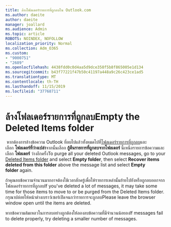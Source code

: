```yaml
---
title: ล้างโฟลเดอร์รายการที่ถูกลบใน Outlook.com
ms.author: daeite
author: daeite
manager: joallard
ms.audience: Admin
ms.topic: article
ROBOTS: NOINDEX, NOFOLLOW
localization_priority: Normal
ms.collection: Adm_O365
ms.custom:
- "9000751"
- "2689"
ms.openlocfilehash: 4438fdd0c0d4aa5d9dce358f5b8f865005e1d134
ms.sourcegitcommit: b43f77221f47b50c41197a448a9c26c423ce1ad5
ms.translationtype: MT
ms.contentlocale: th-TH
ms.lasthandoff: 11/15/2019
ms.locfileid: "37768711"
---
```

# <a name="empty-the-deleted-items-folder"></a><span data-ttu-id="3be94-102">ล้างโฟลเดอร์รายการที่ถูกลบ</span><span class="sxs-lookup"><span data-stu-id="3be94-102">Empty the Deleted Items folder</span></span>

<span data-ttu-id="3be94-103"> หากต้องการล้างข้อความ Outlook ที่ลบไปแล้วทั้งหมดไปที่[โฟลเดอร์รายการที่ถูกลบ](https://outlook.live.com/mail/deleteditems)และเลือก **โฟลเดอร์ที่ว่างเปล่า**จากนั้นเลือก **กู้คืนรายการที่ถูกลบจากโฟลเดอร์** นี้เหนือรายการข้อความและเลือก **โฟลเดอร์** ว่างอีกครั้ง</span><span class="sxs-lookup"><span data-stu-id="3be94-103">To purge all your deleted Outlook messages, go to your [Deleted Items folder](https://outlook.live.com/mail/deleteditems) and select **Empty folder**, then select **Recover items deleted from this folder** above the message list and select **Empty folder** again.</span></span>

<span data-ttu-id="3be94-104">ถ้าคุณลบข้อความจำนวนมากอาจต้องใช้เวลาสักครู่เพื่อให้รายการเหล่านั้นย้ายไปยังหรือถูกลบออกจากโฟลเดอร์รายการที่ถูกลบ</span><span class="sxs-lookup"><span data-stu-id="3be94-104">If you've deleted a lot of messages, it may take some time for those items to move to or be purged from the Deleted Items folder.</span></span> <span data-ttu-id="3be94-105">กรุณาปล่อยให้หน้าต่างเบราว์เซอร์เปิดจนกว่ารายการจะถูกลบ</span><span class="sxs-lookup"><span data-stu-id="3be94-105">Please leave the browser window open until the items are deleted.</span></span>

<span data-ttu-id="3be94-106">หากข้อความล้มเหลวในการลบอย่างถูกต้องให้ลองลบข้อความที่มีจำนวนน้อยลง</span><span class="sxs-lookup"><span data-stu-id="3be94-106">If messages fail to delete properly, try deleting a smaller number of messages.</span></span>